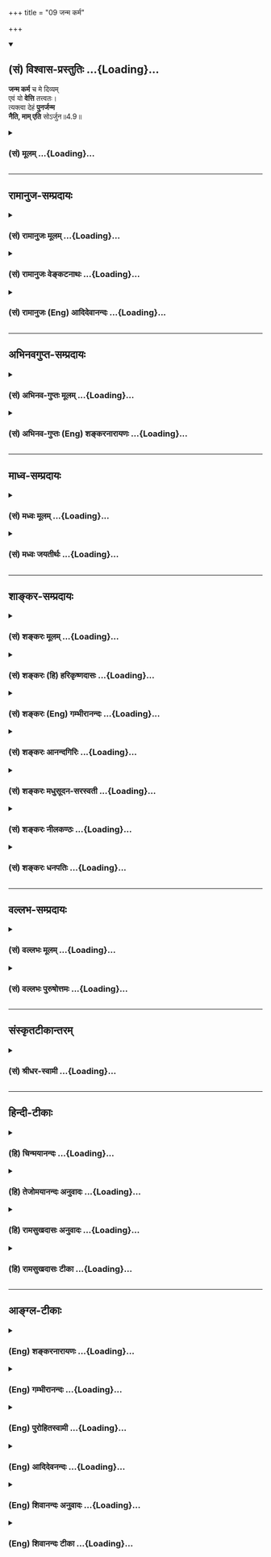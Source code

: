 +++
title = "09 जन्म कर्म"

+++
<div class="js_include" newlevelforh1="2" title="(सं) विश्वास-प्रस्तुतिः" unfilled url="/purANam_vaiShNavam/mahAbhAratam/06-bhIShma-parva/03-bhagavad-gItA-parva/saMskRtam/vishvAsa-prastutiH/04_jnAna-yogaH_brahmArp/09_janma_karma.md">
<details open><summary><h2>(सं) विश्वास-प्रस्तुतिः ...{Loading}...</h2></summary>

**जन्म कर्म** च मे दिव्यम्  
एवं यो **वेत्ति** तत्त्वतः।  
त्यक्त्वा देहं **पुनर्जन्म**  
**नैति, माम् एति** सोऽर्जुन॥4.9॥
</details>
</div>
<div class="js_include collapsed" newlevelforh1="3" title="(सं) मूलम्" unfilled url="/purANam_vaiShNavam/mahAbhAratam/06-bhIShma-parva/03-bhagavad-gItA-parva/saMskRtam/mUlam/04_jnAna-yogaH_brahmArp/09_janma_karma.md">
<details><summary><h3>(सं) मूलम् ...{Loading}...</h3></summary>

जन्म कर्म च मे दिव्यमेवं यो वेत्ति तत्त्वतः।  
त्यक्त्वा देहं पुनर्जन्म नैति मामेति सोऽर्जुन।।4.9।।
</details>
</div>


_________________
## रामानुज-सम्प्रदायः
<div class="js_include collapsed" newlevelforh1="3" title="(सं) रामानुजः मूलम्" unfilled url="/purANam_vaiShNavam/mahAbhAratam/06-bhIShma-parva/03-bhagavad-gItA-parva/saMskRtam/rAmAnujaH/mUlam/04_jnAna-yogaH_brahmArp/09_janma_karma.md">
<details><summary><h3>(सं) रामानुजः मूलम् ...{Loading}...</h3></summary>

।।4.9।। एवं कर्ममूलभूतहेयत्रिगुणप्रकृतिसंसर्गरूपजन्मरहितस्य
सर्वेश्वरत्वसर्वज्ञत्वसत्यसंकल्पत्वादिसमस्तकल्याणगुणोपेतस्य
साधुपरित्राणमत्समाश्रयणैकप्रयोजनं दिव्यम् अप्राकृतं मदसाधारणं मम
**जन्म** चेष्टितं **च तत्त्वतः यो वेत्ति स** वर्तमानं **देहं** परित्यज्य
**पुनः जन्म न एति माम् एव
प्राप्नोति। मदीयदिव्यजन्मचेष्टितयाथात्म्यविज्ञानेन
विध्वस्तसमस्तमत्समाश्रयणविरोधिपाप्मा अस्मिन् एव जन्मनि यथोदितप्रकारेण
माम् आश्रित्य मदेकप्रियो मदेकचित्तो माम् एव प्राप्नोति। तद् आह**

</details>
</div>
<div class="js_include collapsed" newlevelforh1="3" title="(सं) रामानुजः वेङ्कटनाथः" unfilled url="/purANam_vaiShNavam/mahAbhAratam/06-bhIShma-parva/03-bhagavad-gItA-parva/saMskRtam/rAmAnujaH/venkaTanAthaH/04_jnAna-yogaH_brahmArp/09_janma_karma.md">
<details><summary><h3>(सं) रामानुजः वेङ्कटनाथः ...{Loading}...</h3></summary>

  
  
।।4.9।। प्रासङ्गिकस्यावतारयाथात्म्यकथनस्य परमप्रकृतमोक्षोपयोगित्वमुच्यते
जन्म कर्म इति श्लोकेन। एवमिति अजोऽपि 4।6
इत्यादिनोक्तप्रकारेणेत्यर्थः। दिव्यं
इत्यस्यैवार्थःअप्राकृतमिति। मदसाधारणमित्यनेन बहु स्यां प्रजायेय
छां.उ.6।2।3तै.आ.6।2 इत्युक्तजन्मव्यवच्छेदः।
वह्न्यौष्ण्यवद्धर्मिग्राहकप्रमाणसिद्धः पदार्थान्तरेष्वदृष्टश्च प्रकारो न
तर्कबाध्य इति भावः। जन्म कर्म च मे दिव्यम् इत्युक्ते जन्मवत्तद्धेतुभूतं
पुण्यमपि किमस्ति। इति शङ्काव्युदासायचेष्टितमिति व्याख्यातम्। तत्त्वत इति
संशयविपर्ययरहितमित्यर्थः। देहं परित्यज्य इत्युक्ते
प्रारब्धकर्मपर्यवसानदेहं परित्यज्येति साधारणप्रतीतिः स्यात्
तद्व्यवच्छेदाय वर्तमानदेहं परित्यज्येत्युक्तम्। एतच्चयो वेत्ति स
पुनर्जन्म नैति इति वेदितृत्वावस्थापेक्षया
पुनर्जन्मप्रतिषेधात्फलितम्। पुनर्जन्म नैति इत्यनेन
विरोधिनिवृत्तिरुच्यतेमामेति इतीष्टप्राप्तिः। न केवलं
विरोधिनिवृत्तिमात्रेण स्वात्मानन्दानुभवमात्रम्
अपित्ववताररहस्यज्ञानवान्मामेव प्राप्नोतीत्यवधारणार्थः। ननु वर्तमानदेहं
परित्यज्येत्याद्ययुक्तम् प्रारब्धकर्मावसाने हि मोक्षः शारीरके निर्णीतः
प्रारब्धस्य च कर्मणः कियन्ति जन्मानि साध्यानीति न नियमः
व्यासादिष्वनियमदर्शनात्। न च जन्मकर्मज्ञानमात्रान्मोक्षः
दीर्घकालनैरन्तर्यादरसेवनीयदुष्करतरकर्मज्ञानानुगृहीतोपासनशास्त्रार्थनैरर्थक्यप्रसङ्गादित्यत्राह
मदीयेति। दिव्यजन्मचेष्टितज्ञानेनोपासनविरोधिनां समस्तानां पापानां
निवृत्तत्त्वादस्मिन्नेव जन्मनि
जन्मान्तरारम्भकपापांशप्रशमनसमर्थपुष्कलोपासननिष्पत्तेर्न
जन्मान्तरपरिग्रहः। स्मरन्ति चविनिष्पन्नसमाधिस्तु मुक्तिं तत्रैव जन्मनि
वि.पु.6।7।35 इति। एवं चोपासनपौष्कल्यहेतुतयाऽस्याभिधानात् परम्परया
मोक्षसाधनत्वमिति नोपासनशास्त्रवैयर्थ्यमिति भावः। यथोदितप्रकारेण
मामाश्रित्येति पुष्कलध्यानावस्थोच्यते। मदेकप्रिय इति तु
भक्तिरूपापन्नतोक्तिः। अहमेक एव प्रियः प्रीतिविषयो यस्य स
मदेकप्रियःप्रियो हि ज्ञानिनोऽत्यर्थमहम् 7।17 इति वक्ष्यते। एतेन
पुरुषार्थान्तरनिष्ठव्यवच्छेदः। मेदकचित्त इति समाध्यवस्था। मय्येकस्मिन्नेव
चित्तं यस्य स मदेकचित्तः।  
  

</details>
</div>
<div class="js_include collapsed" newlevelforh1="3" title="(सं) रामानुजः (Eng) आदिदेवानन्दः" unfilled url="/purANam_vaiShNavam/mahAbhAratam/06-bhIShma-parva/03-bhagavad-gItA-parva/saMskRtam/rAmAnujaH/english/AdidevAnandaH/04_jnAna-yogaH_brahmArp/09_janma_karma.md">
<details><summary><h3>(सं) रामानुजः (Eng) आदिदेवानन्दः ...{Loading}...</h3></summary>

4.9 He who knows truly My life and actions, super-natural and special to
Me, which are intended solely for the protection of the good and to
enable them to take refuge in Me, - Me who am devoid of birth, unlike
ordinary beings whose birth is caused by Karma associated with Prakrti
and its three Gunas producing the evil of bondage, and who is endowed
with auspicious attributes such as Lordship over all, omniscience,
infallible will etc., - such a person after abandoning the present body
will never be born, but will reach Me only. By true knowledge of My
divine birth and acts, all his sins that stand in his way of taking
refuge in Me are destroyed. In this birth itself, resorting to Me in the
manner already described, and loving Me and concentrating on Me alone,
he reaches Me. Sri Krsna speaks of the same thing:

</details>
</div>


_________________
## अभिनवगुप्त-सम्प्रदायः
<div class="js_include collapsed" newlevelforh1="3" title="(सं) अभिनव-गुप्तः मूलम्" unfilled url="/purANam_vaiShNavam/mahAbhAratam/06-bhIShma-parva/03-bhagavad-gItA-parva/saMskRtam/abhinava-guptaH/mUlam/04_jnAna-yogaH_brahmArp/09_janma_karma.md">
<details><summary><h3>(सं) अभिनव-गुप्तः मूलम् ...{Loading}...</h3></summary>

।।4.5 4.9।। बहूनि इत्यादि अर्जुन इत्यन्तम्। श्रीभगवान् किल
पूर्णषाड्गुण्यत्वात् शरीरसंपर्कमात्ररहितोऽपि स्थितिकारित्वात् कारुणिकतया
आत्मांशं सृजति। आत्मा पूर्णषाड्गुण्यः अंशः उपकारकत्वेन अप्रधानभूतो +++(N
omit अ)+++ यत्र तत् आत्मांशं शरीरं गृह्णाति इत्यर्थः। अत एवास्य जन्म
दिव्यम् यत आत्ममायया योगप्रज्ञया स्वस्वातन्त्रयशक्त्या +++(omits स्व)+++
आरब्धम् न कर्मभिः। कर्मापि दिव्यम् फलदानासमर्थत्वात्। यश्चैवमेतत्तत्त्वं
वेत्ति आत्मन्यप्येवमेव मन्यते सोऽवश्यं भगवद्वासुदेवतत्त्वं जानाति।

</details>
</div>
<div class="js_include collapsed" newlevelforh1="3" title="(सं) अभिनव-गुप्तः (Eng) शङ्करनारायणः" unfilled url="/purANam_vaiShNavam/mahAbhAratam/06-bhIShma-parva/03-bhagavad-gItA-parva/saMskRtam/abhinava-guptaH/english/shankaranArAyaNaH/04_jnAna-yogaH_brahmArp/09_janma_karma.md">
<details><summary><h3>(सं) अभिनव-गुप्तः (Eng) शङ्करनारायणः ...{Loading}...</h3></summary>

4.5-9 Bahuni etc. upto Arjuna. Indeed the Bhagavat is Himself devoid of
all bodily connections on account of His having the group of the 'six
attributes' in toto. Yet, out of His nature of stabilising \[the
universe\], and out of compassion, He sends forth (or creates) that is
which the Self is secondary. The meaning is this : He takes hold of a
body, in which the Self, with the group of 'six alities' in full,
remains secondary because of Its role as a helper of the body. On
account of this, His birth is divine. For, it has been created not by
the results of actions, but by His own Trick-of-Illusion, by the highest
knowledge of Yoga, and by the energy of Freedom of His own. His action
too is divine, as it is incabable of yielding fruits \[for Him\].
Whosoever knows this truth in this manner i.e., realises in his own Self
also in this manner, he necessarily understands the Bhagavat Vasudeva
beng.

</details>
</div>


_________________
## माध्व-सम्प्रदायः
<div class="js_include collapsed" newlevelforh1="3" title="(सं) मध्वः मूलम्" unfilled url="/purANam_vaiShNavam/mahAbhAratam/06-bhIShma-parva/03-bhagavad-gItA-parva/saMskRtam/madhvaH/mUlam/04_jnAna-yogaH_brahmArp/09_janma_karma.md">
<details><summary><h3>(सं) मध्वः मूलम् ...{Loading}...</h3></summary>

।।4.9।। पृथङ्मुक्त्युक्तिर्हि सर्वज्ञानि(न)नियमदर्शनार्थम्। न तु
तावन्मात्रेण मुक्तिरित्युक्तम् 3।20। वेदाद्युक्तं तु सर्वं यो
ज्ञात्वोपास्ते सदा हि माम्। तस्यैव दर्शनपथं यामि नान्यस्य कस्यचित्
इत्युक्तेश्च महाकौर्मे। अत्रोक्तस्यैतज्ज्ञात्वैव जन्म नैतीति गतिः।
इतरवाक्यानां नान्या गतिः। नान्यस्य कस्यचिदिति विशेषणात् तत्त्वत इति
विशेषणाच्च सर्वं ज्ञानमापतति। यत्रैवं भवति तत्र तत्त्वत इति विशेषणे न
विरोधः। उक्तं च एकं च तत्त्वतो ज्ञातुं विना सर्वज्ञतां नरः। न समर्थो
महेन्द्रोऽपि तस्मात्सर्वत्र जिज्ञसेत् इति स्कान्दे।

</details>
</div>
<div class="js_include collapsed" newlevelforh1="3" title="(सं) मध्वः जयतीर्थः" unfilled url="/purANam_vaiShNavam/mahAbhAratam/06-bhIShma-parva/03-bhagavad-gItA-parva/saMskRtam/madhvaH/jayatIrthaH/04_jnAna-yogaH_brahmArp/09_janma_karma.md">
<details><summary><h3>(सं) मध्वः जयतीर्थः ...{Loading}...</h3></summary>

।।4.9।।**जन्म कर्म चे**ति। भगवज्जन्मादिज्ञानमात्रेण मुक्तिरुच्यत इति
प्रतीतिनिरासायाह **पृथगि**ति। एकदेशज्ञानेनेत्यर्थः।
दर्शनार्थमुपलक्षणार्थम्। यथाप्रतीत एवार्थः किं न स्यात् इत्यत आह **न
त्वि**ति उक्तं तृतीये। प्रमाणान्तरं चाह **वेदादी**ति।
वाक्यत्वाविशेषादेतस्य गीताबाधकत्वं कुतः इत्यतः
सावकाशत्वनिरवकाशत्वाभ्यामित्याह **अत्रे**ति।
अयोगव्यवच्छेदमात्रपरत्वमित्यर्थः। एतच्च पूर्वोक्तादर्थान्तरमिति ज्ञेयम्।
इतरवाक्यान्यधिकारिविशेषापेक्षया सावकाशानीति कुतो नान्या गतिः इत्यत आह
**ने**ति। विशेषणात् पक्षान्तरव्यवच्छेदात्। इतोऽप्यत्र
सर्वज्ञानमङ्गीकार्यमित्याह **तत्त्वत** इति। आपतति
इत्यनेनार्थापत्तिमभिप्रैति। एतमेवन्यायमन्यप्राप्यमतिदिशति **यत्रे**ति।
एवं भवति सर्वज्ञाने प्रमितेऽप्येकदेशज्ञानोक्तिर्भवति। तत्त्वतो ज्ञानं
कथं सर्वज्ञतामाक्षिपतीत्यत आह **उक्तं चे**ति। जिज्ञसेत् जिज्ञासेत।
अन्यत्रापिएको भावस्तत्त्वतो येन दृष्टः सर्वे भावास्तत्त्वतस्तेन दृष्टाः
इति। सर्वत्र सार्वज्ञं यथाशक्ति विवक्षितमित्यवधेयम्।

</details>
</div>


_________________
## शाङ्कर-सम्प्रदायः
<div class="js_include collapsed" newlevelforh1="3" title="(सं) शङ्करः मूलम्" unfilled url="/purANam_vaiShNavam/mahAbhAratam/06-bhIShma-parva/03-bhagavad-gItA-parva/saMskRtam/shankaraH/mUlam/04_jnAna-yogaH_brahmArp/09_janma_karma.md">
<details><summary><h3>(सं) शङ्करः मूलम् ...{Loading}...</h3></summary>

।।4.9।। **जन्म** मायारूपं **कर्म च** साधूनां परित्राणादि **मे** मम
**दिव्यम्** अप्राकृतम् ऐश्वरम् **एवं** यथोक्तं **यः वेत्ति तत्त्वतः**
तत्त्वेन यथावत् **त्यक्त्वा देहम्** इमं **पुनर्जन्म** पुनरुत्पत्तिं न
**एति** न प्राप्नोति। **माम् एति** आगच्छति सः मुच्यते हे **अर्जुन**।। नैष
मोक्षमार्ग इदानीं प्रवृत्तः किं तर्हि पूर्वमपि

</details>
</div>
<div class="js_include collapsed" newlevelforh1="3" title="(सं) शङ्करः (हि) हरिकृष्णदासः" unfilled url="/purANam_vaiShNavam/mahAbhAratam/06-bhIShma-parva/03-bhagavad-gItA-parva/saMskRtam/shankaraH/hindI/harikRShNadAsaH/04_jnAna-yogaH_brahmArp/09_janma_karma.md">
<details><summary><h3>(सं) शङ्करः (हि) हरिकृष्णदासः ...{Loading}...</h3></summary>

।।4.9।। वह मेरा मायामय जन्म और साधुरक्षण आदि कर्म दिव्य हैं अर्थात्
अलौकिक हैं यानी केवल ईश्वरशक्तिसे ही होनेवाले हैं। इस प्रकार जो तत्त्वसे
यथार्थ जानता है। हे अर्जुन वह इस शरीरको छोड़कर पुनर्जन्म अर्थात् पुनः
उत्पत्तिको प्राप्त नहीं होता ( बल्कि ) मेरे पास आ जाता है अर्थात् मुक्त
हो जाता है।

</details>
</div>
<div class="js_include collapsed" newlevelforh1="3" title="(सं) शङ्करः (Eng) गम्भीरानन्दः" unfilled url="/purANam_vaiShNavam/mahAbhAratam/06-bhIShma-parva/03-bhagavad-gItA-parva/saMskRtam/shankaraH/english/gambhIrAnandaH/04_jnAna-yogaH_brahmArp/09_janma_karma.md">
<details><summary><h3>(सं) शङ्करः (Eng) गम्भीरानन्दः ...{Loading}...</h3></summary>

4.9 Yah, he who; evam, thus, as described; vetti, knows tattvatah,
truly, as they are in reality; that divyam, divine, supernatural; janma,
birth, which is a form of Maya; ca karma, and actions, such as
protection of the pious, etc.; mama, of Mine; na eti, does not get;
punarjanma, rirth; tyaktva, after casting off; this deham, body. Sah,
he; eti, attains, comes to; mam, Me-he gets Liberated, O Arjuna. This
path of Liberation has not been opened recently. What then; Even in
earlier days-

</details>
</div>
<div class="js_include collapsed" newlevelforh1="3" title="(सं) शङ्करः आनन्दगिरिः" unfilled url="/purANam_vaiShNavam/mahAbhAratam/06-bhIShma-parva/03-bhagavad-gItA-parva/saMskRtam/shankaraH/AnandagiriH/04_jnAna-yogaH_brahmArp/09_janma_karma.md">
<details><summary><h3>(सं) शङ्करः आनन्दगिरिः ...{Loading}...</h3></summary>

।।4.9।। मायामयमीश्वरस्य जन्म न वास्तवं तस्यैव च जगत्परिपालनं कर्म
नान्यस्येति जानतः श्रेयोवाप्तिं दर्शयन् विपक्षे प्रत्यवायं सूचयति
**तज्जन्मेत्यादिना।** यथोक्तं मायामयं कल्पितमिति यावत् वेदनस्य
यथावत्त्वं वेद्यस्य जन्मादेरुक्तरूपानतिवर्तित्वम्। यदि पुनर्भगवतो
वास्तवं जन्म साधुजनपरिपालनादि चान्यस्यैव कर्म क्षत्रियस्येति विवक्ष्यते
तदा तत्त्वापरिज्ञानप्रयुक्तो जन्मादिः संसारो दुर्वारः स्यादिति भावः।

</details>
</div>
<div class="js_include collapsed" newlevelforh1="3" title="(सं) शङ्करः मधुसूदन-सरस्वती" unfilled url="/purANam_vaiShNavam/mahAbhAratam/06-bhIShma-parva/03-bhagavad-gItA-parva/saMskRtam/shankaraH/madhusUdana-sarasvatI/04_jnAna-yogaH_brahmArp/09_janma_karma.md">
<details><summary><h3>(सं) शङ्करः मधुसूदन-सरस्वती ...{Loading}...</h3></summary>

।।4.9।। जन्म नित्यसिद्धस्यैव मम सच्चिदानन्दघनस्य लीलया तथानुकरणं कर्म च
धर्मसंस्थापनेन जगत्परिपालनं मे मम नित्यसिद्धेश्वरस्य दिव्यमप्राकृतमन्यैः
कर्तुमशक्यमीश्वरस्यैवासाधारणम्। एवमजोऽपि सन्नित्यादिना प्रतिपादितं यो
वेत्ति तत्त्वतो भ्रमनिवर्तनेन। मूढैर्हि मनुष्यत्वभ्रान्त्या भगवतोऽपि
गर्भवासादिरूपमेव जन्म स्वभोगार्थमेव कर्मेत्यारोपितं परमार्थतः
शुद्धसच्चिदानन्दघनरूपत्वाज्ञानेन तदपनुद्य अजस्यापि मायया
जन्मानुकरणमकर्तुरपि परानुग्रहाय कर्मानुकरणमित्येव यो वेत्ति स आत्मनोऽपि
तत्त्वस्फुरणात् त्यक्त्वा देहमिमं पुनर्जन्म नैति किंतु मां भगवन्तं
वासुदेवमेव सच्चिदानन्दघनमेति। संसारान्मुच्यत इत्यर्थः। हे अर्जुन।

</details>
</div>
<div class="js_include collapsed" newlevelforh1="3" title="(सं) शङ्करः नीलकण्ठः" unfilled url="/purANam_vaiShNavam/mahAbhAratam/06-bhIShma-parva/03-bhagavad-gItA-parva/saMskRtam/shankaraH/nIlakaNThaH/04_jnAna-yogaH_brahmArp/09_janma_karma.md">
<details><summary><h3>(सं) शङ्करः नीलकण्ठः ...{Loading}...</h3></summary>

।।4.9।। जन्म मायामयम् कर्म साधुत्राणम् दिव्यमप्राकृतं यो वेत्ति स
त्यक्त्वा देहं पुनर्जन्म न प्राप्नोति किंतु मामेति मामेव प्राप्नोति।
एतेन भगवतो जन्मानि कर्माणि च भगवत्प्राप्तिकामेन गेयानीति दर्शितम्।

</details>
</div>
<div class="js_include collapsed" newlevelforh1="3" title="(सं) शङ्करः धनपतिः" unfilled url="/purANam_vaiShNavam/mahAbhAratam/06-bhIShma-parva/03-bhagavad-gItA-parva/saMskRtam/shankaraH/dhanapatiH/04_jnAna-yogaH_brahmArp/09_janma_karma.md">
<details><summary><h3>(सं) शङ्करः धनपतिः ...{Loading}...</h3></summary>

।।4.9।। जन्म मायिकम्। कर्म साधुपरित्राणादि। मम परमेश्वरस्यैश्वरमप्राकृतं
यस्तत्त्वतो वेत्ति स देहं त्यक्त्वा पुनरुत्पत्तिं न प्राप्नोति किंतु मां
परमात्मानमेति। मुच्यत इत्यर्थः। अर्जुनेति संबोधयन्
मज्जन्मकर्मतत्त्वज्ञानशोधितत्वंपदस्तत्पदाभेदं लब्ध्वा मुच्यत इति सूचयति।

</details>
</div>


_________________
## वल्लभ-सम्प्रदायः
<div class="js_include collapsed" newlevelforh1="3" title="(सं) वल्लभः मूलम्" unfilled url="/purANam_vaiShNavam/mahAbhAratam/06-bhIShma-parva/03-bhagavad-gItA-parva/saMskRtam/vallabhaH/mUlam/04_jnAna-yogaH_brahmArp/09_janma_karma.md">
<details><summary><h3>(सं) वल्लभः मूलम् ...{Loading}...</h3></summary>

।।4.9।। किञ्च उत्पत्तिस्त्रिधा। यथोक्तंवैष्णवतन्त्रेअनित्ये जननं नित्ये
परिच्छिन्ने समागमः। नित्यापरिच्छिन्नतनौ प्राकट्यं चेति सा त्रिधा इति।
अतो न ममायं सम्भवः प्राकृतस्येव कर्म वा मायिकं किन्त्वैच्छिकं
दिव्यमित्याशयेन स्वजन्मकर्मणां ज्ञाने फलमाह जन्मकर्मेति। जन्मन इह
प्रादुर्भावार्थकत्वाद्दिव्यत्वं किं पुनर्वपुषः कर्म च तथा दिव्यमलौकिकं
तत्त्वतो यो वेत्ति सोऽपि जन्मफलं प्राप्य प्राकृतं देहं
त्यक्त्वाऽर्थादलोकसम्बन्धिसच्चिदानन्दमयस्वरूपं प्राप्य पुनर्जन्म नैति
किन्तु मामेतीत्यर्थः। अत्र केचित् जन्ममूलदेहस्य भगवति
प्राकृतत्वमभ्युपगच्छन्ति तदसत् तत्र देहदेहिविभागाभावात्।
पाञ्चभौतिकत्वजन्यत्वनियमस्य प्राकृतविषयत्वादप्राकृते
यथाश्रुतीच्छाविषयत्वेन तत्सिद्धिः।
अन्यथाज्ञानेच्छादीनामनित्यत्वनियमान्नित्यज्ञानादिकमपि वाद्यभिमतं न तत्र
सिद्ध्येत्। ननु ज्ञानादिभिरेव जगत्कर्तृत्वोपपत्तौ प्रत्यक्षबाधाच्च
किमित्यानन्यमयदेहोऽभ्युपेयः इति चेत् न कर्तृत्वनिर्वाहार्थमेव
व्याप्तिबलेन नित्यज्ञानवत्तथाविधदेहस्वीकारात् नित्यापरिच्छिन्नतनोः
प्राकट्यस्यैव जन्मत्वेन जन्यत्वाभावात्। आनन्दाद्ध्येव नित्यं
विज्ञानमानन्दं ब्रह्म बृ.उ.3।9।28 स यथा सैन्धवघनः
बृ.उ.4।5।13आनन्दमयोऽभ्यासात् ब्र.सू.1।1।12 आह चतन्मात्रं
आनन्दमात्रकरपादमुखोदरादिः इत्यादिश्रुतिन्यायपुराणवाक्यैः पूर्ण एव
देहेन्द्रियप्राणान्तःकरणात्मस्वरूप एव सदानन्दरूपो ज्ञानरूपः पुरुषोत्तमः
नत्वात्ममात्रमिति निर्बाधमुपैहि। ननु तथाप्यानन्दत्वदेहवत्त्वयोर्विरोध
इति चेत् न स्वस्वाधिकरणे प्रमाणैरेकत्रोभयोः सिद्ध्यसिद्धिभ्यां वा
विरोधाभावात्। तथाप्यानन्दस्य धर्मिरूपत्वे कथं धर्मरूपत्वम् इति चेत् न स
यथा सैन्धवघनः यः सर्वज्ञः मुं.उ.1।9 इति श्रुतिभ्यां
ज्ञानरूपत्वज्ञानाधारवदानन्दरूपत्वतदाधारत्वयोरविरोधात्।
विरुद्धधर्माश्रयत्वाच्चानन्दादिमत्त्वमिति दिक्। एतेन यस्तत्र
परिदृश्यमानरूपः स एव साक्षात्स्वेच्छातनुरानन्दमयः पुरुषोत्तमो नान्य इति
यथाभूतार्थोपदेष्टृभगवद्वाक्यादवसेयम्। पुरुषोत्तम एवायं
स्वैश्वर्याद्यक्षरात्मकम्। विरुद्धधर्माश्रयणं स्वीयविश्वासपूर्त्तये।
क्वचित् क्वचिद्दर्शयति प्रभुर्गोपालनन्दनः।
निगमप्रतिपाद्यात्मदृश्यमानवपुर्हरिः। विशेषस्तूत्तरत्र स्पष्टीभविष्यति।

</details>
</div>
<div class="js_include collapsed" newlevelforh1="3" title="(सं) वल्लभः पुरुषोत्तमः" unfilled url="/purANam_vaiShNavam/mahAbhAratam/06-bhIShma-parva/03-bhagavad-gItA-parva/saMskRtam/vallabhaH/puruShottamaH/04_jnAna-yogaH_brahmArp/09_janma_karma.md">
<details><summary><h3>(सं) वल्लभः पुरुषोत्तमः ...{Loading}...</h3></summary>

  
  
।।4.9।। तदेव विवृण्वन्ति जन्म कर्म चेति। मे जन्म प्राकट्यं कर्म क्रिया
दिव्यं क्रीडात्मकम्। अहं लीलार्थं प्रकटो भवामीत्यर्थः। लीलायां
क्रियमाणायां कालीयदमनादिरूपकर्मभिः साधूनां भक्तानां रक्षा भवतीति भावः।
यतो मत्प्राकट्यं क्रीडार्थं तत एवं यो वेत्ति स तत्त्वतो देहं त्यक्त्वा
लीलायां सेवार्थसृष्टदेहेन सेवां कृत्वा तदसामर्थ्ये देहं त्यक्त्वा हे
अर्जुन पुनर्जन्म लौकिकं पूर्ववन्नैति न प्राप्नोति। मामेति मां
प्राप्नोति। प्रकर्षेणाप्नोति अलौकिकदेहेन लीलायामिति भावः। अत एव
मामित्युक्तं न तु मत्पदं मद्भावं वा एतादृशस्य दुर्लभत्वात्स
इत्येकवचनमुक्तम्।  
  

</details>
</div>


_________________
## संस्कृतटीकान्तरम्
<div class="js_include collapsed" newlevelforh1="3" title="(सं) श्रीधर-स्वामी" unfilled url="/purANam_vaiShNavam/mahAbhAratam/06-bhIShma-parva/03-bhagavad-gItA-parva/saMskRtam/shrIdhara-svAmI/04_jnAna-yogaH_brahmArp/09_janma_karma.md">
<details><summary><h3>(सं) श्रीधर-स्वामी ...{Loading}...</h3></summary>

।।4.9।। एवंविधानामीश्व रजन्मकर्मणां ज्ञाने फलमाह **जन्मकर्मेति।** मे जन्म
स्वेच्छाकृतं कर्म च धर्मपालनरूपं दिव्यमलौकिकं तत्त्वतः
परानुग्रहार्थमेवेति यो वेत्ति स देहाभिमानं त्यक्त्वा पुनर्जन्म नैति न
प्राप्नोति किंतु मामेव प्राप्नोति।

</details>
</div>


_________________
## हिन्दी-टीकाः
<div class="js_include collapsed" newlevelforh1="3" title="(हि) चिन्मयानन्दः" unfilled url="/purANam_vaiShNavam/mahAbhAratam/06-bhIShma-parva/03-bhagavad-gItA-parva/hindI/chinmayAnandaH/04_jnAna-yogaH_brahmArp/09_janma_karma.md">
<details><summary><h3>(हि) चिन्मयानन्दः ...{Loading}...</h3></summary>

।।4.9।। अवतार कैसे होता है तथा उसका प्रयोजन भी बताने के पश्चात्
श्रीकृष्ण यहाँ कहते हैं कि जो पुरुष उनके दिव्य जन्म और कर्म को तत्त्वत
जानता है वह सब बन्धनों से मुक्त होकर परमात्मस्वरूप बन जाता है। तत्त्वत
शब्द से यह स्पष्ट किया गया है कि इसे केवल बुद्धि के स्तर पर जानना नहीं
है वरन् यह अनुभव करना है कि अपने ही हृदय में किस प्रकार परमात्मा का
अवतरण होता है। आज निसन्देह ही हम एक पशु के समान जी रहे हैं परन्तु जब कभी
हम निस्वार्थ इच्छा से प्रेरित हुए कर्म करते हैं उस समय परमात्मा की ही
दिव्य क्षमता हमारे कर्मों में झलकती है। इस श्लोक में सूक्ष्म संकेत यह भी
है कि आत्मविकास के लिये भगवान् के आनन्दरूप की उपासना करना निराकार आत्मा
के ध्यान के समान ही प्रभावकारी है। कुछ वेदान्त विचारक ऐसे भी हैं जो
भगवान् के सगुणसाकार होने की कल्पना को स्वीकार नहीं करते। अत वे अवतार को
भी नहीं मानते। वास्तव में यह युक्तियुक्त नहीं है। पूरी लगन से जो पुरुष
साधना करता है वह सगुण अथवा निर्गुण उपासना के द्वारा लक्ष्य को प्राप्त कर
लेता है। यहाँ उस पूर्णत्व की स्थिति का संकेत किया गया है जिसे प्राप्त
करके जीव का पुनर्जन्म नहीं होता। वैदिक साहित्य में अनेक स्थानों पर इसका
संकेत अमृतत्त्व शब्द से किया गया है तो दूसरे स्थानों पर पुनर्जन्म के
अभाव के रूप में। ऐसा प्रतीत होता है मानो पहले लोग मृत्यु से डरते थे
इसलिये पूर्णत्व की स्थिति मे उसका अभाव बताया गया है। अन्य विचारकों ने यह
अनुभव किया होगा कि मृत्यु से अधिक दुखदायी जन्म है क्योकि उसके पश्चात्
दुखों की एक शृंखला प्रारम्भ हो जाती है। अत मोक्ष का लक्षण पुनर्जन्म का
अभाव कहा गया है। जिनका जन्म होता हैउसी का नाश भी होता है इस कारण
अमृतत्त्व और पुनर्जन्म के अभाव से पूर्णत्व की स्थिति का ही संकेत किया
गया है। तथापि दूसरे शब्द से विचारकों की परिपक्वता स्पष्ट दृष्टिगोचर होती
है। यह मोक्षमार्ग केवल वर्तमान में ही प्रवृत्त नहीं हुआ बल्कि प्राचीनकाल
में भी अनेक साधकों ने इसका अनुसरण किया था राग भय और क्रोध से रहित मन्मय
(मेरे में स्थिति वाले) मेरे शरण हुए बहुत से पुरुष ज्ञानरूप तप से पवित्र
हुए मेरे स्वरूप को प्राप्त

</details>
</div>
<div class="js_include collapsed" newlevelforh1="3" title="(हि) तेजोमयानन्दः अनुवादः" unfilled url="/purANam_vaiShNavam/mahAbhAratam/06-bhIShma-parva/03-bhagavad-gItA-parva/hindI/tejomayAnandaH/anuvAdaH/04_jnAna-yogaH_brahmArp/09_janma_karma.md">
<details><summary><h3>(हि) तेजोमयानन्दः अनुवादः ...{Loading}...</h3></summary>

।।4.9।। हे अर्जुन ! मेरा जन्म और कर्म दिव्य है, इस प्रकार जो पुरुष
तत्त्वत: जानता है, वह शरीर को त्यागकर फिर जन्म को नहीं प्राप्त होता;
वह मुझे ही प्राप्त होता है।।

</details>
</div>
<div class="js_include collapsed" newlevelforh1="3" title="(हि) रामसुखदासः अनुवादः" unfilled url="/purANam_vaiShNavam/mahAbhAratam/06-bhIShma-parva/03-bhagavad-gItA-parva/hindI/rAmasukhadAsaH/anuvAdaH/04_jnAna-yogaH_brahmArp/09_janma_karma.md">
<details><summary><h3>(हि) रामसुखदासः अनुवादः ...{Loading}...</h3></summary>

।।4.9।। हे अर्जुन ! मेरे जन्म और कर्म दिव्य हैं। इस प्रकार (मेरे जन्म और
कर्मको) जो मनुष्य तत्त्वसे जान लेता अर्थात् दृढ़तापूर्वक मान लेता है, वह
शरीरका त्याग करके पुनर्जन्मको प्राप्त नहीं होता, प्रत्युत मुझे प्राप्त
होता है।

</details>
</div>
<div class="js_include collapsed" newlevelforh1="3" title="(हि) रामसुखदासः टीका" unfilled url="/purANam_vaiShNavam/mahAbhAratam/06-bhIShma-parva/03-bhagavad-gItA-parva/hindI/rAmasukhadAsaH/TIkA/04_jnAna-yogaH_brahmArp/09_janma_karma.md">
<details><summary><h3>(हि) रामसुखदासः टीका ...{Loading}...</h3></summary>

4.9।।***व्याख्या--*'जन्म कर्म च मे दिव्यम्'--**भगवान् जन्म-मृत्युसे
सर्वथा अतीत--अजन्मा और अविनाशी हैं। उनका मनुष्यरूपमें अवतार साधारण
मनुष्योंकी तरह नहीं होता। वे कृपापूर्वक मात्र जीवोंका हित करनेके लिये
स्वतन्त्रतापूर्वक मनुष्य आदिके रूपमें जन्म-धारणकी लीला करते हैं। उनका
जन्म कर्मोंके परवश नहीं होता। वे अपनी इच्छासे ही शरीर धारण करते हैं
**(टिप्पणी प₀ 226)**। भगवान्का साकार विग्रह जीवोंके शरीरोंकी तरह
हाड़-मांसका नहीं होता। जीवोंके शरीर तो पाप-पुण्यमय, अनित्य, रोगग्रस्त,
लौकिक, विकारी, पाञ्चभौतिक और रज-वीर्यसे उत्पन्न होनेवाले होते हैं, पर
भगवान्के विग्रह पाप-पुण्यसे रहित, नित्य, अनामय, अलौकिक, विकाररहित, परम
दिव्य और प्रकट होनेवाले होते हैं। अन्य जीवोंकी अपेक्षा तो देवताओंके शरीर
भी दिव्य होते हैं, पर भगवान्का शरीर उनसे भी अत्यन्त विलक्षण होता है,
जिसका देवतालोग भी सदा ही दर्शन चाहते रहते हैं (गीता 11। 52)। भगवान् जब
श्रीराम तथा श्रीकृष्णके रूपमें इस पृथ्वीपर आये तब वे माता कौसल्या और
देवकीके गर्भसे उत्पन्न नहीं हुए। पहले उन्हें अपने शङ्ख-चक्र-गदा-पद्मधारी
स्वरूपका दर्शन देकर फिर वे माताकी प्रार्थनापर बालरूपमें लीला करने लगे।
भगवान् श्रीरामके लिये गोस्वामी तुलसीदासजी कहते हैं--

</details>
</div>


_________________
## आङ्ग्ल-टीकाः
<div class="js_include collapsed" newlevelforh1="3" title="(Eng) शङ्करनारायणः" unfilled url="/purANam_vaiShNavam/mahAbhAratam/06-bhIShma-parva/03-bhagavad-gItA-parva/english/shankaranArAyaNaH/04_jnAna-yogaH_brahmArp/09_janma_karma.md">
<details><summary><h3>(Eng) शङ्करनारायणः ...{Loading}...</h3></summary>

4.9. Whosoever knows thus correctly the divine birth and action of Mine,
he, on abandoning the body does not go to rirth, \[but\] goes to Me, O
Arjuna !

</details>
</div>
<div class="js_include collapsed" newlevelforh1="3" title="(Eng) गम्भीरानन्दः" unfilled url="/purANam_vaiShNavam/mahAbhAratam/06-bhIShma-parva/03-bhagavad-gItA-parva/english/gambhIrAnandaH/04_jnAna-yogaH_brahmArp/09_janma_karma.md">
<details><summary><h3>(Eng) गम्भीरानन्दः ...{Loading}...</h3></summary>

4.9 He who thus knows truly the divine birth and actions of Mine does
not get rirth after casting off the body. He attains Me, O Arjuna.

</details>
</div>
<div class="js_include collapsed" newlevelforh1="3" title="(Eng) पुरोहितस्वामी" unfilled url="/purANam_vaiShNavam/mahAbhAratam/06-bhIShma-parva/03-bhagavad-gItA-parva/english/purohitasvAmI/04_jnAna-yogaH_brahmArp/09_janma_karma.md">
<details><summary><h3>(Eng) पुरोहितस्वामी ...{Loading}...</h3></summary>

4.9 He who realises the divine truth concerning My birth and life is not
born again; and when he leaves his body, he becomes one with Me.

</details>
</div>
<div class="js_include collapsed" newlevelforh1="3" title="(Eng) आदिदेवनन्दः" unfilled url="/purANam_vaiShNavam/mahAbhAratam/06-bhIShma-parva/03-bhagavad-gItA-parva/english/AdidevanandaH/04_jnAna-yogaH_brahmArp/09_janma_karma.md">
<details><summary><h3>(Eng) आदिदेवनन्दः ...{Loading}...</h3></summary>

4.9 He who thus knows in truth My divine birth and actions does not get
rirth after leaving the body; he will come to Me, O Arjuna.

</details>
</div>
<div class="js_include collapsed" newlevelforh1="3" title="(Eng) शिवानन्दः अनुवादः" unfilled url="/purANam_vaiShNavam/mahAbhAratam/06-bhIShma-parva/03-bhagavad-gItA-parva/english/shivAnandaH/anuvAdaH/04_jnAna-yogaH_brahmArp/09_janma_karma.md">
<details><summary><h3>(Eng) शिवानन्दः अनुवादः ...{Loading}...</h3></summary>

4.9 He who thus know, in their true light, My divine birth and action,
having abandoned the body, is not born again, he comes to Me, O Arjuna.

</details>
</div>
<div class="js_include collapsed" newlevelforh1="3" title="(Eng) शिवानन्दः टीका" unfilled url="/purANam_vaiShNavam/mahAbhAratam/06-bhIShma-parva/03-bhagavad-gItA-parva/english/shivAnandaH/TIkA/04_jnAna-yogaH_brahmArp/09_janma_karma.md">
<details><summary><h3>(Eng) शिवानन्दः टीका ...{Loading}...</h3></summary>

4.9 जन्म birth; कर्म action; च and; मे My; दिव्यम् divine; एवम् thus; यः
who; वेत्ति knows; तत्त्वतः in true light; त्यक्त्वा having abandoned;
देहम् the body; पुनः again; जन्म birth; नः not; एति gets; माम् to Me;
एति comes; सः he; अर्जुन O Arjuna.Commentary The Lord; though apparently
born; is always beyond birth and death though apparently active for
firmly establishing righteousness; He is ever beyond all actions. He who
knows this is never born again. He attains knowledge of the Self and
becomes liberated while living.The birth of the Lord is an illusion. It
is Aprakrita (beyond the pale of Nature). It is divine. It is peculiar
to the Lord. Though He appears in human form; His body is Chinmaya (full
of consciousness; not inert matter as are human bodies composed of the
five elements).

</details>
</div>
